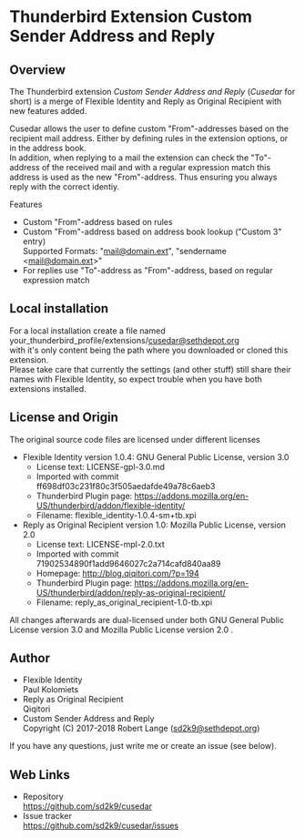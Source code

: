 Thunderbird Extension Custom Sender Address and Reply
=====================================================


Overview
--------
The Thunderbird extension _Custom Sender Address and Reply_
(_Cusedar_ for short) is a merge of
Flexible Identity
and
Reply as Original Recipient
with new features added.

Cusedar allows the user to define custom "From"-addresses based
on the recipient mail address. Either by defining rules in the extension
options, or in the address book.  
In addition, when replying to a mail the extension can check the "To"-address
of the received mail and with a regular expression match this
address is used as the new "From"-address. Thus ensuring you always reply with
the correct identiy.

Features
- Custom "From"-address based on rules
- Custom "From"-address based on address book lookup ("Custom 3" entry)  
  Supported Formats: "mail@domain.ext", "sendername \<mail@domain.ext\>"
- For replies use "To"-address as "From"-address, based on regular expression match


Local installation
------------------
For a local installation create a file named  
your_thunderbird_profile/extensions/cusedar@sethdepot.org  
with it's only content being the path where you downloaded or cloned
this extension.  
Please take care that currently the settings (and other stuff)
still share their names with Flexible Identity, so expect trouble when you
have both extensions installed.


License and Origin
------------------
The original source code files are licensed under different
licenses
- Flexible Identity version 1.0.4: GNU General Public License, version 3.0
  - License text: LICENSE-gpl-3.0.md
  - Imported with commit ff698df03c231f80c3f505aedafde49a78c6aeb3
  - Thunderbird Plugin page:
    https://addons.mozilla.org/en-US/thunderbird/addon/flexible-identity/
  - Filename: flexible_identity-1.0.4-sm+tb.xpi
- Reply as Original Recipient version 1.0: Mozilla Public License, version 2.0
  - License text: LICENSE-mpl-2.0.txt
  - Imported with commit 71902534890f1add9646027c2a714cafd840aa89
  - Homepage: http://blog.qiqitori.com/?p=194
  - Thunderbird Plugin page:
    https://addons.mozilla.org/en-US/thunderbird/addon/reply-as-original-recipient/
  - Filename: reply_as_original_recipient-1.0-tb.xpi

All changes afterwards are dual-licensed under both
GNU General Public License version 3.0 and
Mozilla Public License version 2.0 .

Author
------
- Flexible Identity  
  Paul Kolomiets
- Reply as Original Recipient  
  Qiqitori
- Custom Sender Address and Reply  
  Copyright (C) 2017-2018 Robert Lange (sd2k9@sethdepot.org)

If you have any questions, just write me or create an issue (see below).



Web Links
---------
- Repository  
  https://github.com/sd2k9/cusedar
- Issue tracker  
  https://github.com/sd2k9/cusedar/issues
